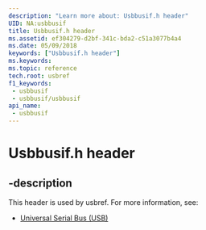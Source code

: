 ```yaml
---
description: "Learn more about: Usbbusif.h header"
UID: NA:usbbusif
title: Usbbusif.h header
ms.assetid: ef304279-d2bf-341c-bda2-c51a3077b4a4
ms.date: 05/09/2018
keywords: ["Usbbusif.h header"]
ms.keywords: 
ms.topic: reference
tech.root: usbref
f1_keywords:
 - usbbusif
 - usbbusif/usbbusif
api_name:
 - usbbusif
---
```


# Usbbusif.h header


## -description

This header is used by usbref. For more information, see:

- [Universal Serial Bus (USB)](../_usbref/index.md)

